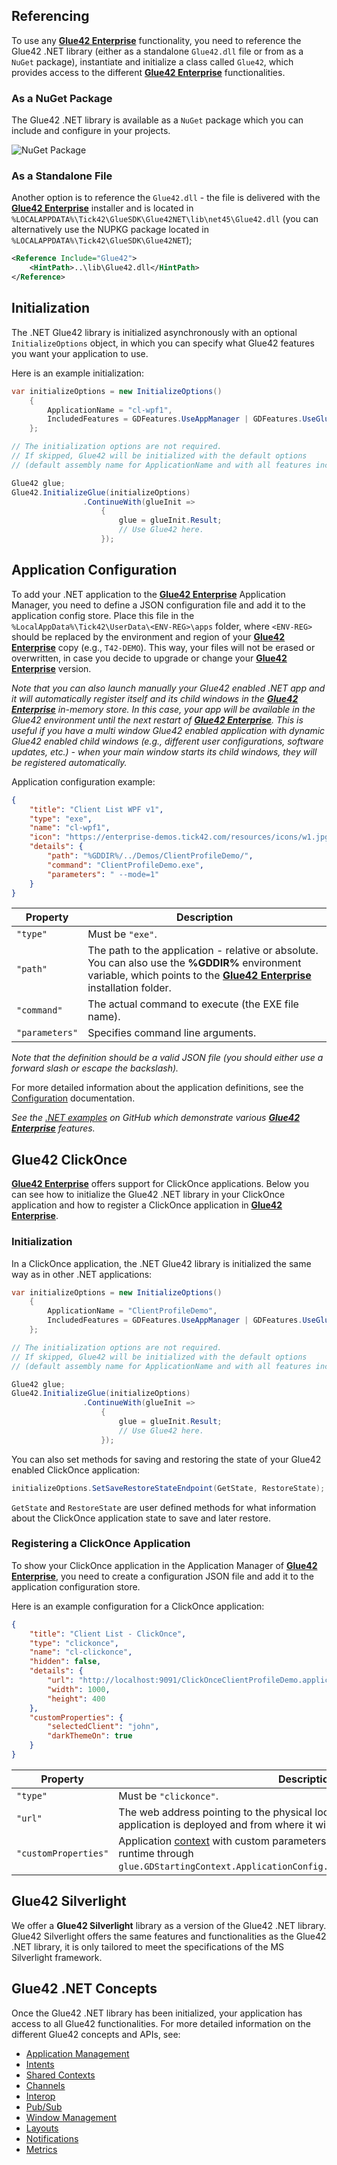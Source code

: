 ## Referencing

To use any [**Glue42 Enterprise**](https://glue42.com/enterprise/) functionality, you need to reference the Glue42 .NET library (either as a standalone `Glue42.dll` file or from as a `NuGet` package), instantiate and initialize a class called `Glue42`, which provides access to the different [**Glue42 Enterprise**](https://glue42.com/enterprise/) functionalities.

### As a NuGet Package

The Glue42 .NET library is available as a `NuGet` package which you can include and configure in your projects.

![NuGet Package](../../../../images/nuget-package.gif)

### As a Standalone File

Another option is to reference the `Glue42.dll` - the file is delivered with the [**Glue42 Enterprise**](https://glue42.com/enterprise/) installer and is located in `%LOCALAPPDATA%\Tick42\GlueSDK\Glue42NET\lib\net45\Glue42.dll` (you can alternatively use the NUPKG package located in `%LOCALAPPDATA%\Tick42\GlueSDK\Glue42NET`);

```xml
<Reference Include="Glue42">
    <HintPath>..\lib\Glue42.dll</HintPath>
</Reference>
```

## Initialization

The .NET Glue42 library is initialized asynchronously with an optional `InitializeOptions` object, in which you can specify what Glue42 features you want your application to use.

Here is an example initialization:

```csharp
var initializeOptions = new InitializeOptions()
    {
        ApplicationName = "cl-wpf1", 
        IncludedFeatures = GDFeatures.UseAppManager | GDFeatures.UseGlueWindows
    };

// The initialization options are not required.
// If skipped, Glue42 will be initialized with the default options 
// (default assembly name for ApplicationName and with all features included).

Glue42 glue;
Glue42.InitializeGlue(initializeOptions) 
                .ContinueWith(glueInit =>
                    {
                        glue = glueInit.Result;
                        // Use Glue42 here.
                    });

```

## Application Configuration

To add your .NET application to the [**Glue42 Enterprise**](https://glue42.com/enterprise/) Application Manager, you need to define a JSON configuration file and add it to the application config store. Place this file in the `%LocalAppData%\Tick42\UserData\<ENV-REG>\apps` folder, where `<ENV-REG>` should be replaced by the environment and region of your [**Glue42 Enterprise**](https://glue42.com/enterprise/) copy (e.g., `T42-DEMO`). This way, your files will not be erased or overwritten, in case you decide to upgrade or change your [**Glue42 Enterprise**](https://glue42.com/enterprise/) version.

*Note that you can also launch manually your Glue42 enabled .NET app and it will automatically register itself and its child windows in the [**Glue42 Enterprise**](https://glue42.com/enterprise/) in-memory store. In this case, your app will be available in the Glue42 environment until the next restart of [**Glue42 Enterprise**](https://glue42.com/enterprise/). This is useful if you have a multi window Glue42 enabled application with dynamic Glue42 enabled child windows (e.g., different user configurations, software updates, etc.) - when your main window starts its child windows, they will be registered automatically.*

Application configuration example:

```json
{
    "title": "Client List WPF v1",
    "type": "exe",
    "name": "cl-wpf1",
    "icon": "https://enterprise-demos.tick42.com/resources/icons/w1.jpg",
    "details": {
        "path": "%GDDIR%/../Demos/ClientProfileDemo/",
        "command": "ClientProfileDemo.exe",
        "parameters": " --mode=1"
    }
}
```

| Property | Description |
|----------|-------------|
| `"type"` | Must be `"exe"`. |
| `"path"` | The path to the application - relative or absolute. You can also use the **%GDDIR%** environment variable, which points to the [**Glue42 Enterprise**](https://glue42.com/enterprise/) installation folder. |
| `"command"` | The actual command to execute (the EXE file name). |
| `"parameters"` | Specifies command line arguments. |

*Note that the definition should be a valid JSON file (you should either use a forward slash or escape the backslash).*

For more detailed information about the application definitions, see the [Configuration](../../../../developers/configuration/application/index.html#application_configuration-exe) documentation.

*See the [.NET examples](https://github.com/Glue42/net-examples) on GitHub which demonstrate various [**Glue42 Enterprise**](https://glue42.com/enterprise/) features.*

## Glue42 ClickOnce

[**Glue42 Enterprise**](https://glue42.com/enterprise/) offers support for ClickOnce applications. Below you can see how to initialize the Glue42 .NET library in your ClickOnce application and how to register a ClickOnce application in [**Glue42 Enterprise**](https://glue42.com/enterprise/).

### Initialization

In a ClickOnce application, the .NET Glue42 library is initialized the same way as in other .NET applications:

```csharp
var initializeOptions = new InitializeOptions()
    {
        ApplicationName = "ClientProfileDemo", 
        IncludedFeatures = GDFeatures.UseAppManager | GDFeatures.UseGlueWindows
    };

// The initialization options are not required.
// If skipped, Glue42 will be initialized with the default options 
// (default assembly name for ApplicationName and with all features included).

Glue42 glue;
Glue42.InitializeGlue(initializeOptions) 
                .ContinueWith(glueInit =>
                    {
                        glue = glueInit.Result;
                        // Use Glue42 here.
                    });

```

You can also set methods for saving and restoring the state of your Glue42 enabled ClickOnce application:

```csharp
initializeOptions.SetSaveRestoreStateEndpoint(GetState, RestoreState);
```

`GetState` and `RestoreState` are user defined methods for what information about the ClickOnce application state to save and later restore.

### Registering a ClickOnce Application

To show your ClickOnce application in the Application Manager of [**Glue42 Enterprise**](https://glue42.com/enterprise/), you need to create a configuration JSON file and add it to the application configuration store.

Here is an example configuration for a ClickOnce application:

```json
{        
    "title": "Client List - ClickOnce",
    "type": "clickonce",
    "name": "cl-clickonce",
    "hidden": false,
    "details": {
        "url": "http://localhost:9091/ClickOnceClientProfileDemo.application",
        "width": 1000,
        "height": 400
    },
    "customProperties": {
        "selectedClient": "john",
        "darkThemeOn": true
    }
}
```

| Property | Description |
|----------|-------------|
| `"type"` | Must be `"clickonce"`. |
| `"url"` | The web address pointing to the physical location where the ClickOnce application is deployed and from where it will be installed on the user machine. |
| `"customProperties"` | Application [context](../../../../glue42-concepts/data-sharing-between-apps/shared-contexts/net/index.html) with custom parameters your application can access at runtime through `glue.GDStartingContext.ApplicationConfig.CustomProperties["propertyName"]`. |

## Glue42 Silverlight

We offer a **Glue42 Silverlight** library as a version of the Glue42 .NET library. Glue42 Silverlight offers the same features and functionalities as the Glue42 .NET library, it is only tailored to meet the specifications of the MS Silverlight framework.

## Glue42 .NET Concepts

Once the Glue42 .NET library has been initialized, your application has access to all Glue42 functionalities. For more detailed information on the different Glue42 concepts and APIs, see:

- [Application Management](../../../../glue42-concepts/application-management/net/index.html)
- [Intents](../../../../glue42-concepts/intents/net/index.html)
- [Shared Contexts](../../../../glue42-concepts/data-sharing-between-apps/shared-contexts/net/index.html)
- [Channels](../../../../glue42-concepts/data-sharing-between-apps/channels/net/index.html)
- [Interop](../../../../glue42-concepts/data-sharing-between-apps/interop/net/index.html)
- [Pub/Sub](../../../../glue42-concepts/data-sharing-between-apps/pub-sub/net/index.html)
- [Window Management](../../../../glue42-concepts/windows/window-management/net/index.html)
- [Layouts](../../../../glue42-concepts/windows/layouts/net/index.html)
- [Notifications](../../../../glue42-concepts/notifications/net/index.html)
- [Metrics](../../../../glue42-concepts/metrics/net/index.html)